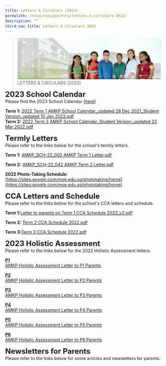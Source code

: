 ```yaml
---
title: Letters & Circulars (2022)
permalink: /resources/parents/letters-n-circulars-2022/
description: ""
third_nav_title: Letters & Circulars 2023
---
```

>![](/images/About%20Us/banner2-with%20bg.jpg)
>LETTERS & CIRCULARS (2022)

**<font size=5>2023 School Calendar</font>**<br>
Please find the 2023 School Calendar [[here](/files/Resources/Term1_CCA_Schedule_2023.pdf)]<br>

**Term 1:**
[2022 Term 1 AMKP School Calendar_updated 28 Dec 2021_Student Version_updated 10 Jan 2022.pdf](/files/Resources/2022%20Term%201%20AMKP%20School%20Calendar_updated%2028%20Dec%202021_Student%20Version_updated%2010%20Jan%202022.pdf)<br>
**Term 2:**
[2022 Term 2 AMKP School Calendar_Student Version_updated 22 Mar 2022.pdf](/files/Resources/2022%20AMKP%20T2%20School%20Calendar_Student%20Version_updated%2022%20Mar%202022.pdf)


**<font size=5>Termly Letters</font>** <br>
Please refer to the links below for the school's termly letters.

**Term 1:**
[AMKP_SCH-22_002 AMKP Term 1 Letter.pdf](/files/Resources/AMKP_SCH-22_002%20%20AMKP%20Term%201%20Letter.pdf)

**Term 2:**
[AMKP_SCH-22_042 AMKP Term 2 Letter.pdf](/files/Resources/AMKP_SCH-22_042%20%20AMKP%20Term%202%20Letter.pdf)

**2022 Photo-Taking Schedule:**[https://sites.google.com/moe.edu.sg/phototaking/home](https://sites.google.com/moe.edu.sg/phototaking/home)

**<font size=5>CCA Letters and Schedule</font>**<br>
Please refer to the links below for the school's CCA letters and schedule.

**Term 1:**[Letter to parents on Term 1 CCA Schedule 2022_v2.pdf](/files/Resources/Letter%20to%20parents%20on%20Term%201%20CCA%20Schedule%202022_v2.pdf)

**Term 2:** [Term 2 CCA Schedule 2022.pdf](/files/Resources/Term%202%20CCA%20Schedule%202022.pdf)

**Term 3:**[Term 3 CCA Schedule 2022.pdf](/files/Resources/Term%203%20CCA%20Schedule%202022.pdf)
<br>

**<font size=5>2023 Holistic Assessment</font>** <br>
Please refer to the links below for the 2022 Holistic Assessment letters.

**<u>P1</u>** <br>
[AMKP Holistic Assessment Letter to P1 Parents](/files/Resources/Holistic_Assessment_Letters/P1_Holistic_Assessment_Letter_Parents.pdf)

**<u>P2</u>**<br>
[AMKP Holistic Assessment Letter to P2 Parents](/files/Resources/Holistic_Assessment_Letters/P2_Holistic_Assessment_Letter_Parents.pdf)

**<u>P3</u>**<br>
[AMKP Holistic Assessment Letter to P3 Parents](/files/Resources/Holistic_Assessment_Letters/P3_Holistic_Assessment_Letter_Parents.pdf)

**<u>P4</u>**<br>
[AMKP Holistic Assessment Letter to P4 Parents](/files/Resources/Holistic_Assessment_Letters/P4_Holistic_Assessment_Letter_Parents.pdf)

**<u>P5</u>**<br>
[AMKP Holistic Assessment Letter to P5 Parents](/files/Resources/Holistic_Assessment_Letters/P5_Holistic_Assessment_Letter_Parents.pdf)

**<u>P6</u>**<br>
[ AMKP Holistic Assessment Letter to P6 Parents](/files/Resources/Holistic_Assessment_Letters/P6_Holistic_Assessment_Letter_Parents.pdf)

**<font size=5>Newsletters for Parents</font>** <br>
Please refer to the links below for some articles and newsletters for parents.